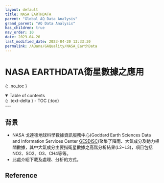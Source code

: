 ```yaml
---
layout: default
title: NASA EARTHDATA
parent: "Global AQ Data Analysis"
grand_parent: "AQ Data Analysis"
has_children: true
nav_order: 10
date: 2023-04-20
last_modified_date: 2023-04-20 13:33:30
permalink: /AQana/GAQuality/NASA_EarthData
---
```


# NASA EARTHDATA衛星數據之應用
{: .no_toc }

<details open markdown="block">
  <summary>
    Table of contents
  </summary>
  {: .text-delta }
- TOC
{:toc}
</details>
---

## 背景

- NASA 戈達德地球科學數據資訊服務中心(Goddard Earth Sciences  Data and Information Services Center [GESDISC](https://daac.gsfc.nasa.gov/))聚集了降雨、大氣成分及動力相關數據，其中大氣成分主要指衛星數據之高階分析結果(L2~L3)，項目包括NO2、SO2、O3、CH4等等。
- 此處介紹下載及處理、分析的方式。
  
## Reference

